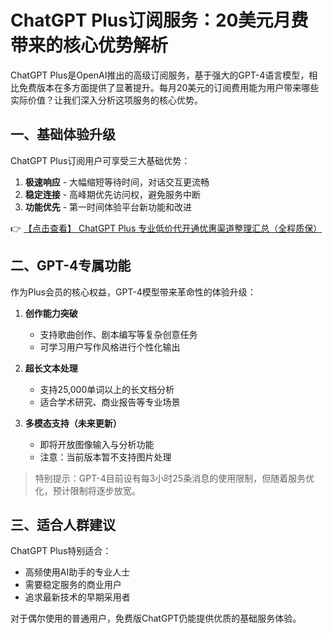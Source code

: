 # ChatGPT Plus订阅服务：20美元月费带来的核心优势解析

ChatGPT Plus是OpenAI推出的高级订阅服务，基于强大的GPT-4语言模型，相比免费版本在多方面提供了显著提升。每月20美元的订阅费用能为用户带来哪些实际价值？让我们深入分析这项服务的核心优势。

## 一、基础体验升级

ChatGPT Plus订阅用户可享受三大基础优势：

1. **极速响应** - 大幅缩短等待时间，对话交互更流畅
2. **稳定连接** - 高峰期优先访问权，避免服务中断
3. **功能优先** - 第一时间体验平台新功能和改进

👉 [【点击查看】 ChatGPT Plus 专业低价代开通优惠渠道整理汇总（全程质保）](https://bit.ly/DaiKai)

## 二、GPT-4专属功能

作为Plus会员的核心权益，GPT-4模型带来革命性的体验升级：

1. **创作能力突破**  
   - 支持歌曲创作、剧本编写等复杂创意任务
   - 可学习用户写作风格进行个性化输出

2. **超长文本处理**  
   - 支持25,000单词以上的长文档分析
   - 适合学术研究、商业报告等专业场景

3. **多模态支持（未来更新）**  
   - 即将开放图像输入与分析功能
   - 注意：当前版本暂不支持图片处理

> 特别提示：GPT-4目前设有每3小时25条消息的使用限制，但随着服务优化，预计限制将逐步放宽。

## 三、适合人群建议

ChatGPT Plus特别适合：
- 高频使用AI助手的专业人士
- 需要稳定服务的商业用户
- 追求最新技术的早期采用者

对于偶尔使用的普通用户，免费版ChatGPT仍能提供优质的基础服务体验。